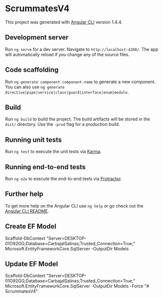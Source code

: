 # ScrummatesV4

This project was generated with [Angular CLI](https://github.com/angular/angular-cli) version 1.4.4.

## Development server

Run `ng serve` for a dev server. Navigate to `http://localhost:4200/`. The app will automatically reload if you change any of the source files.

## Code scaffolding

Run `ng generate component component-name` to generate a new component. You can also use `ng generate directive|pipe|service|class|guard|interface|enum|module`.

## Build

Run `ng build` to build the project. The build artifacts will be stored in the `dist/` directory. Use the `-prod` flag for a production build.

## Running unit tests

Run `ng test` to execute the unit tests via [Karma](https://karma-runner.github.io).

## Running end-to-end tests

Run `ng e2e` to execute the end-to-end tests via [Protractor](http://www.protractortest.org/).

## Further help

To get more help on the Angular CLI use `ng help` or go check out the [Angular CLI README](https://github.com/angular/angular-cli/blob/master/README.md).

## Create EF Model

Scaffold-DbContext "Server=DESKTOP-01O92GG;Database=CarbajalSalinas;Trusted_Connection=True;" Microsoft.EntityFrameworkCore.SqlServer -OutputDir Models

## Update EF Model

Scaffold-DbContext "Server=DESKTOP-01O92GG;Database=CarbajalSalinas;Trusted_Connection=True;" Microsoft.EntityFrameworkCore.SqlServer -OutputDir Models -Force
"# ScrummatesV4" 
